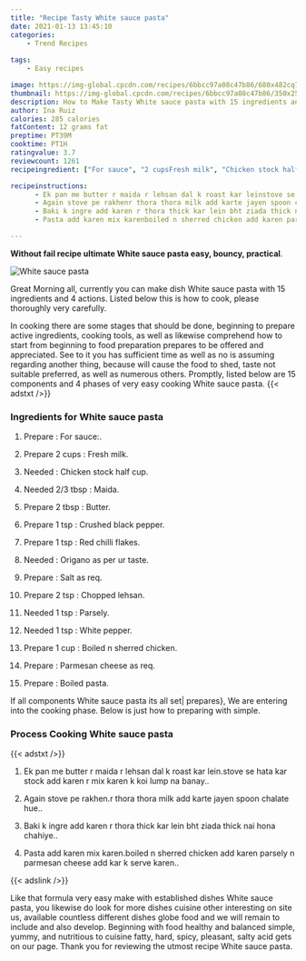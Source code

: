 ```yaml
---
title: "Recipe Tasty White sauce pasta"
date: 2021-01-13 13:45:10
categories:
    - Trend Recipes
    
tags:
    - Easy recipes

image: https://img-global.cpcdn.com/recipes/6bbcc97a08c47b86/680x482cq70/white-sauce-pasta-recipe-main-photo.jpg
thumbnail: https://img-global.cpcdn.com/recipes/6bbcc97a08c47b86/350x250cq70/white-sauce-pasta-recipe-main-photo.jpg
description: How to Make Tasty White sauce pasta with 15 ingredients and 4 stages of easy cooking.
author: Ina Ruiz
calories: 285 calories
fatContent: 12 grams fat
preptime: PT39M
cooktime: PT1H
ratingvalue: 3.7
reviewcount: 1261
recipeingredient: ["For sauce", "2 cupsFresh milk", "Chicken stock half cup", "2/3 tbspMaida", "2 tbspButter", "1 tspCrushed black pepper", "1 tspRed chilli flakes", "Origano as per ur taste", "Salt as req", "2 tspChopped lehsan", "1 tspParsely", "1 tspWhite pepper", "1 cupBoiled n sherred chicken", "Parmesan cheese as req", "Boiled pasta"]

recipeinstructions: 
      - Ek pan me butter r maida r lehsan dal k roast kar leinstove se hata kar stock add karen r mix karen k koi lump na banay 
      - Again stove pe rakhenr thora thora milk add karte jayen spoon chalate hue 
      - Baki k ingre add karen r thora thick kar lein bht ziada thick nai hona chahiye 
      - Pasta add karen mix karenboiled n sherred chicken add karen parsely n parmesan cheese add kar k serve karen

---
```




**Without fail recipe ultimate White sauce pasta easy, bouncy, practical**. 


![White sauce pasta](https://img-global.cpcdn.com/recipes/6bbcc97a08c47b86/680x482cq70/white-sauce-pasta-recipe-main-photo.jpg "White sauce pasta")




Great Morning all, currently you can make dish White sauce pasta with 15 ingredients and 4 actions. Listed below this is how to cook, please thoroughly very carefully.

In cooking there are some stages that should be done, beginning to prepare active ingredients, cooking tools, as well as likewise comprehend how to start from beginning to food preparation prepares to be offered and appreciated. See to it you has sufficient time as well as no is assuming regarding another thing, because will cause the food to shed, taste not suitable preferred, as well as numerous others. Promptly, listed below are 15 components and 4 phases of very easy cooking White sauce pasta.
{{< adstxt />}}

### Ingredients for White sauce pasta


1. Prepare  : For sauce:.

1. Prepare 2 cups : Fresh milk.

1. Needed  : Chicken stock half cup.

1. Needed 2/3 tbsp : Maida.

1. Prepare 2 tbsp : Butter.

1. Prepare 1 tsp : Crushed black pepper.

1. Prepare 1 tsp : Red chilli flakes.

1. Needed  : Origano as per ur taste.

1. Prepare  : Salt as req.

1. Prepare 2 tsp : Chopped lehsan.

1. Needed 1 tsp : Parsely.

1. Needed 1 tsp : White pepper.

1. Prepare 1 cup : Boiled n sherred chicken.

1. Prepare  : Parmesan cheese as req.

1. Prepare  : Boiled pasta.



If all components White sauce pasta its all set| prepares}, We are entering into the cooking phase. Below is just how to preparing with simple.

### Process Cooking White sauce pasta

{{< adstxt />}}


1. Ek pan me butter r maida r lehsan dal k roast kar lein.stove se hata kar stock add karen r mix karen k koi lump na banay..



1. Again stove pe rakhen.r thora thora milk add karte jayen spoon chalate hue..



1. Baki k ingre add karen r thora thick kar lein bht ziada thick nai hona chahiye..



1. Pasta add karen mix karen.boiled n sherred chicken add karen parsely n parmesan cheese add kar k serve karen..





{{< adslink />}}

Like that formula very easy make with established dishes White sauce pasta, you likewise do look for more dishes cuisine other interesting on site us, available countless different dishes globe food and we will remain to include and also develop. Beginning with food healthy and balanced simple, yummy, and nutritious to cuisine fatty, hard, spicy, pleasant, salty acid gets on our page. Thank you for reviewing the utmost recipe White sauce pasta.
